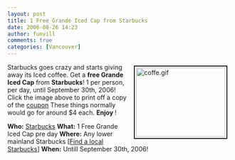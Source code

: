 ```yaml
---
layout: post
title: 1 Free Grande Iced Cap from Starbucks
date: 2006-08-26 14:23
author: funvill
comments: true
categories: [Vancouver]
---
```

<a href="/blog/wp-content/uploads/2006/coffe.gif" rel="lightbox"><img src="/blog/wp-content/uploads/2006/.thumbs/.coffe.gif" alt="coffe.gif" title="coffe.gif" style="margin: 5px 10px; padding: 3px" align="right" border="2" height="155" width="200" /></a>

Starbucks goes crazy and starts giving away its Iced coffee.
Get a <strong>free Grande Iced Cap</strong> from <strong>Starbucks</strong>!
1 per person, per day, until September 30th, 2006!
Click the image above to print off a copy of the <a href="/wp-content/uploads/2006/coffe.gif" rel="lightbox">coupon</a>
These things normally would go for around $4 each.
<strong>Enjoy </strong>!

<strong>Who:</strong> <a href="http://www.starbucks.ca/en-ca/">Starbucks</a>
<strong>What:</strong> 1 Free Grande Iced Cap pre day
<strong>Where:</strong> Any lower mainland Starbucks [<a href="http://www.starbucks.ca/en-ca/">Find a local Starbucks</a>]
<strong>When:</strong> Untill September 30th, 2006!
